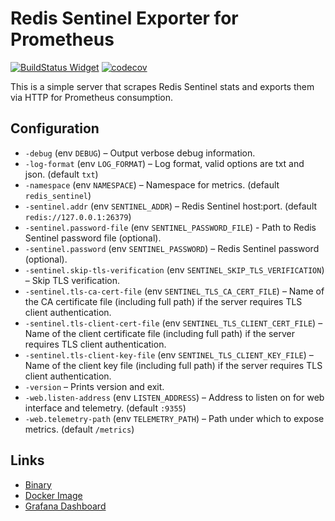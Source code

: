 # Redis Sentinel Exporter for Prometheus

[![BuildStatus Widget]][BuildStatus Result]
[![codecov](https://codecov.io/gh/leominov/redis_sentinel_exporter/branch/master/graph/badge.svg)](https://codecov.io/gh/leominov/redis_sentinel_exporter)

[BuildStatus Result]: https://travis-ci.com/leominov/redis_sentinel_exporter
[BuildStatus Widget]: https://travis-ci.com/leominov/redis_sentinel_exporter.svg?branch=master

This is a simple server that scrapes Redis Sentinel stats and exports them via HTTP for Prometheus consumption.

## Configuration

* `-debug` (env `DEBUG`) – Output verbose debug information.
* `-log-format` (env `LOG_FORMAT`) – Log format, valid options are txt and json. (default `txt`)
* `-namespace` (env `NAMESPACE`) – Namespace for metrics. (default `redis_sentinel`)
* `-sentinel.addr` (env `SENTINEL_ADDR`) – Redis Sentinel host:port. (default `redis://127.0.0.1:26379`)
* `-sentinel.password-file` (env `SENTINEL_PASSWORD_FILE`) - Path to Redis Sentinel password file (optional).
* `-sentinel.password` (env `SENTINEL_PASSWORD`) – Redis Sentinel password (optional).
* `-sentinel.skip-tls-verification` (env `SENTINEL_SKIP_TLS_VERIFICATION`) – Skip TLS verification.
* `-sentinel.tls-ca-cert-file` (env `SENTINEL_TLS_CA_CERT_FILE`) – Name of the CA certificate file (including full path) if the server requires TLS client authentication.
* `-sentinel.tls-client-cert-file` (env `SENTINEL_TLS_CLIENT_CERT_FILE`) – Name of the client certificate file (including full path) if the server requires TLS client authentication.
* `-sentinel.tls-client-key-file` (env `SENTINEL_TLS_CLIENT_KEY_FILE`) – Name of the client key file (including full path) if the server requires TLS client authentication.
* `-version` – Prints version and exit.
* `-web.listen-address` (env `LISTEN_ADDRESS`) – Address to listen on for web interface and telemetry. (default `:9355`)
* `-web.telemetry-path` (env `TELEMETRY_PATH`) – Path under which to expose metrics. (default `/metrics`)

## Links

* [Binary](https://github.com/leominov/redis_sentinel_exporter/releases)
* [Docker Image](https://hub.docker.com/r/leominov/redis_sentinel_exporter)
* [Grafana Dashboard](https://grafana.com/dashboards/9570)
